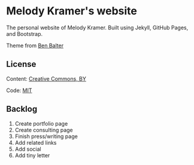# Melody Kramer's website


The personal website of Melody Kramer. Built using Jekyll, GitHub Pages, and Bootstrap. 

Theme from [Ben Balter](http://ben.balter.com/) 

## License

Content: [Creative Commons, BY](http://creativecommons.org/licenses/by/3.0/)

Code: [MIT](http://opensource.org/licenses/mit-license.php)

## Backlog

1. Create portfolio page
2. Create consulting page
3. Finish press/writing page
4. Add related links
5. Add social 
6. Add tiny letter
